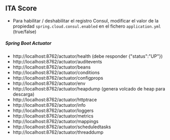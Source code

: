 
## ITA Score

* Para habilitar / deshabilitar el registro Consul, modificar el valor de la propiedad `spring.cloud.consul.enabled` en el fichero `application.yml` (true/false)


##### Spring Boot Actuator

- http://localhost:8762/actuator/health (debe responder {"status":"UP"})
- http://localhost:8762/actuator/auditevents
- http://localhost:8762/actuator/beans
- http://localhost:8762/actuator/conditions
- http://localhost:8762/actuator/configprops
- http://localhost:8762/actuator/env
- http://localhost:8762/actuator/heapdump (genera volcado de heap para descarga)
- http://localhost:8762/actuator/httptrace
- http://localhost:8762/actuator/info
- http://localhost:8762/actuator/loggers
- http://localhost:8762/actuator/metrics
- http://localhost:8762/actuator/mappings
- http://localhost:8762/actuator/scheduledtasks
- http://localhost:8762/actuator/threaddump